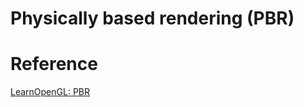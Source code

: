 # Physically based rendering (PBR)

# Reference
[LearnOpenGL: PBR](https://learnopengl.com/PBR/Theory)
